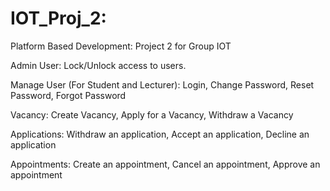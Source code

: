 # IOT_Proj_2: 
Platform Based Development: Project 2 for Group IOT

Admin User:
Lock/Unlock access to users.

Manage User (For Student and Lecturer):
Login,
Change Password,
Reset Password,
Forgot Password

Vacancy:
Create Vacancy,
Apply for a Vacancy,
Withdraw a Vacancy

Applications:
Withdraw an application,
Accept an application,
Decline an application

Appointments:
Create an appointment,
Cancel an appointment,
Approve an appointment
